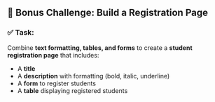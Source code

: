 ## 📝 Bonus Challenge: Build a Registration Page  
### ✅ Task:  
Combine **text formatting, tables, and forms** to create a **student registration page** that includes:  
- A **title**  
- A **description** with formatting (bold, italic, underline)  
- A **form** to register students  
- A **table** displaying registered students  
